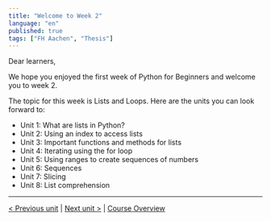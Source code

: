 ```yaml
---
title: "Welcome to Week 2"
language: "en"
published: true
tags: ["FH Aachen", "Thesis"]
---
```


Dear learners,

We hope you enjoyed the first week of Python for Beginners and welcome you to week 2.

The topic for this week is Lists and Loops. Here are the units you can look forward to: 

+ Unit 1: What are lists in Python?
+ Unit 2: Using an index to access lists
+ Unit 3: Important functions and methods for lists
+ Unit 4: Iterating using the for loop
+ Unit 5: Using ranges to create sequences of numbers
+ Unit 6: Sequences
+ Unit 7: Slicing
+ Unit 8: List comprehension

---

[< Previous unit](/teaching/python-mooc/week2_unit1_lists_in_python) | [Next unit >](/teaching/python-mooc/week1_additional_material) |
[Course Overview](/teaching/python-mooc)